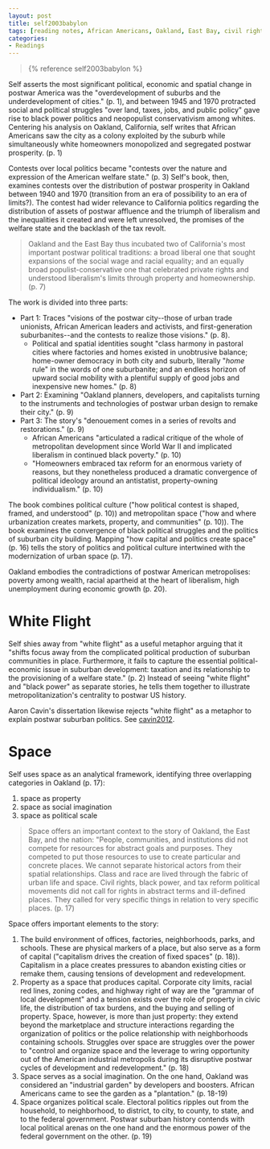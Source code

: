 ```yaml
---
layout: post
title: self2003babylon
tags: [reading notes, African Americans, Oakland, East Bay, civil rights, spatial history]
categories:
- Readings
---
```


> {% reference self2003babylon %}

Self asserts the most significant political, economic and spatial change
in postwar America was the "overdevelopment of suburbs and the
underdevelopment of cities." (p. 1), and between 1945 and 1970 protracted
social and political struggles "over land, taxes, jobs, and public
policy" gave rise to black power politics and neopopulist conservativism
among whites. Centering his analysis on Oakland, California, self writes
that African Americans saw the city as a colony exploited by the suburb
while simultaneously white homeowners monopolized and segregated postwar
prosperity. (p. 1)

Contests over local politics became "contests over the nature and
expression of the American welfare state." (p. 3) Self's book, then,
examines contests over the distribution of postwar prosperity in Oakland
between 1940 and 1970 (transition from an era of possibility to an era
of limits?). The contest had wider relevance to California politics
regarding the distribution of assets of postwar affluence and the
triumph of liberalism and the inequalities it created and were left
unresolved, the promises of the welfare state and the backlash of the
tax revolt.

> Oakland and the East Bay thus incubated two of California's most important postwar political traditions: a broad liberal one that sought expansions of the social wage and racial equality; and an equally broad populist-conservative one that celebrated private rights and understood liberalism's limits through property and homeownership. (p. 7)

The work is divided into three parts:

* Part 1: Traces "visions of the postwar city--those of urban trade
  unionists, African American leaders and activists, and
first-generation suburbanites--and the contests to realize those
visions." (p. 8).
    * Political and spatial identities sought "class harmony in pastoral
      cities where factories and homes existed in unobtrusive balance;
	  home-owner democracy in both city and suburb, literally "*home* rule" in
	  the words of one suburbanite; and an endless horizon of upward social
	  mobility with a plentiful supply of good jobs and inexpensive new
	  homes." (p. 8)
* Part 2: Examining "Oakland planners, developers, and capitalists
  turning to the instruments and technologies of postwar urban design to
remake their city." (p. 9)
* Part 3: The story's "denouement comes in a series of revolts and
  restorations." (p. 9)
    * African Americans "articulated a radical critique of the whole of
      metropolitan development since World War II and implicated
liberalism in continued black poverty." (p. 10)
    * "Homeowners embraced tax reform for an enormous variety of
      reasons, but they nonetheless produced a dramatic convergence of
political ideology around an antistatist, property-owning
individualism." (p. 10)

The book combines political culture ("how political contest is shaped,
framed, and understood" (p. 10)) and metropolitan space ("how and where
urbanization creates markets, property, and communities" (p. 10)). The
book examines the convergence of black political struggles and the
politics of suburban city building. Mapping "how capital and politics
create space" (p. 16) tells the story of politics and political culture
intertwined with the modernization of urban space (p. 17).

Oakland embodies the contradictions of postwar American metropolises:
poverty among wealth, racial apartheid at the heart of liberalism, high
unemployment during economic growth (p. 20).

White Flight
============

Self shies away from "white flight" as a useful metaphor arguing that it
"shifts focus away from the complicated political production of suburban
communities in place. Furthermore, it fails to capture the essential
political-economic issue in suburban development: taxation and its
relationship to the provisioning of a welfare state." (p. 2) Instead of
seeing "white flight" and "black power" as separate stories, he tells
them together to illustrate metropolitanization's centrality to postwar
US history.

Aaron Cavin's dissertation likewise rejects "white flight" as a metaphor to explain
postwar suburban politics. See [cavin2012]().

Space
=====

Self uses space as an analytical framework, identifying three
overlapping categories in Oakland (p. 17):

1. space as property
2. space as social imagination
3. space as political scale

> Space offers an important context to the story of Oakland, the East Bay, and the nation: "People, communities, and institutions did not compete for resources for abstract goals and purposes. They competed to put those resources to use to create particular and concrete places. We cannot separate historical actors from their spatial relationships.  Class and race are lived through the fabric of urban life and space.  Civil rights, black power, and tax reform political movements did not call for rights in abstract terms and ill-defined places. They called for very specific things in relation to very specific places. (p. 17)

Space offers important elements to the story:

1. The build environment of offices, factories, neighborhoods, parks,
and schools. These are physical markers of a place, but also serve as a
form of capital ("capitalism drives the creation of fixed spaces" (p.
18)). Capitalism in a place creates pressures to abandon existing cities
or remake them, causing tensions of development and redevelopment.
2. Property as a space that produces capital. Corporate city limits,
racial red lines, zoning codes, and highway right of way are the
"grammar of local development" and a tension exists over the role of
property in civic life, the distribution of tax burdens, and the buying
and selling of property. Space, however, is more than just property:
they extend beyond the marketplace and structure interactions regarding
the organization of politics or the police relationship with
neighborhoods containing schools. Struggles over space are struggles
over the power to "control and organize space and the leverage to wring
opportunity out of the American industrial metropolis during its
disruptive postwar cycles of development and redevelopment." (p. 18)
3. Space serves as a social imagination. On the one hand, Oakland was
considered an "industrial garden" by developers and boosters. African
Americans came to see the garden as a "plantation." (p. 18-19)
4. Space organizes political scale. Electoral politics ripples out from
the household, to neighborhood, to district, to city, to county, to
state, and to the federal government. Postwar suburban history contends
with local political arenas on the one hand and the enormous power of
the federal government on the other. (p. 19)
